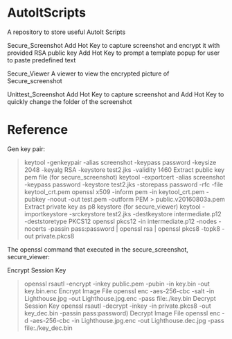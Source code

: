 # AutoItScripts
A repository to store useful AutoIt Scripts

Secure_Screenshot
Add Hot Key to capture screenshot and encrypt it with provided RSA public key
Add Hot Key to prompt a template popup for user to paste predefined text

Secure_Viewer
A viewer to view the encrypted picture of Secure_screenshot

Unittest_Screenshot
Add Hot Key to capture screenshot and Add Hot Key to quickly change the folder of the screenshot

# Reference
Gen key pair:
>keytool -genkeypair -alias screenshot -keypass password -keysize 2048 -keyalg RSA -keystore test2.jks -validity 1460
Extract public key pem file (for secure_screenshot)
>keytool -exportcert -alias screenshot -keypass password -keystore test2.jks -storepass password -rfc -file keytool_crt.pem
>openssl x509 -inform pem -in keytool_crt.pem -pubkey -noout -out test.pem -outform PEM > public.v20160803a.pem
Extract private key as p8 keystore (for secure_viewer)
>keytool -importkeystore -srckeystore test2.jks -destkeystore intermediate.p12 -deststoretype PKCS12
>openssl pkcs12 -in intermediate.p12 -nodes -nocerts -passin pass:password | openssl rsa | openssl pkcs8 -topk8 -out private.pkcs8

The openssl command that executed in the secure_screenshot, secure_viewer:

Encrypt Session Key
>openssl rsautl -encrypt -inkey public.pem -pubin -in key.bin -out key.bin.enc
Encrypt Image File
>openssl enc -aes-256-cbc -salt -in Lighthouse.jpg -out Lighthouse.jpg.enc -pass file:./key.bin
Decrypt Session Key
>openssl rsautl -decrypt -inkey -in private.pkcs8 -out key_dec.bin -passin pass:password)
Decrypt Image File
>openssl enc -d -aes-256-cbc -in Lighthouse.jpg.enc -out Lighthouse.dec.jpg -pass file:./key_dec.bin

